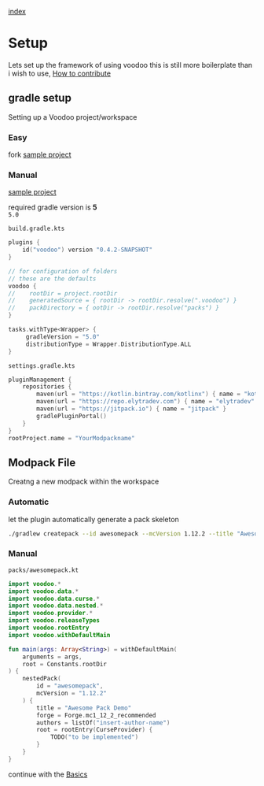 [index](../../)

# Setup

Lets set up the framework of using voodoo
this is still more boilerplate than i wish to use, [How to contribute](/#how-to-contribute)

## gradle setup

Setting up a Voodoo project/workspace

### Easy

fork [sample project](https://github.com/NikkyAI/VoodooSamples)

### Manual

[sample project](https://github.com/NikkyAI/VoodooSamples)

required gradle version is **5**  
`5.0`

`build.gradle.kts`
```kotlin
plugins {
    id("voodoo") version "0.4.2-SNAPSHOT"
}

// for configuration of folders
// these are the defaults
voodoo {
//    rootDir = project.rootDir
//    generatedSource = { rootDir -> rootDir.resolve(".voodoo") }
//    packDirectory = { ootDir -> rootDir.resolve("packs") }
}

tasks.withType<Wrapper> {
     gradleVersion = "5.0"
     distributionType = Wrapper.DistributionType.ALL
}
```

`settings.gradle.kts`
```kotlin
pluginManagement {
    repositories {
        maven(url = "https://kotlin.bintray.com/kotlinx") { name = "kotlinx" }
        maven(url = "https://repo.elytradev.com") { name = "elytradev" }
        maven(url = "https://jitpack.io") { name = "jitpack" }
        gradlePluginPortal()
    }
}
rootProject.name = "YourModpackname"
```

<!--
[build.gradle.kts](build.gradle.kts)  
[settings.gradle.kts](build.gradle.kts)  
[gradle.properties](gradle.properties)  

## running poet

generating curse, forge and other files

Voodoo provides autocompletion for curse mods and forge by generating kotlin source files (using kotlinpoet)

execute `gradlew poet`
-->

## Modpack File

Creatng a new modpack within the workspace

### Automatic

let the plugin automatically generate a pack skeleton
```bash
./gradlew createpack --id awesomepack --mcVersion 1.12.2 --title "Awesome Pack Demo"
```

### Manual

`packs/awesomepack.kt`
```kotlin
import voodoo.*
import voodoo.data.*
import voodoo.data.curse.*
import voodoo.data.nested.*
import voodoo.provider.*
import voodoo.releaseTypes
import voodoo.rootEntry
import voodoo.withDefaultMain

fun main(args: Array<String>) = withDefaultMain(
    arguments = args,
    root = Constants.rootDir
) {
    nestedPack(
        id = "awesomepack",
        mcVersion = "1.12.2"
    ) {
        title = "Awesome Pack Demo"
        forge = Forge.mc1_12_2_recommended
        authors = listOf("insert-author-name")
        root = rootEntry(CurseProvider) {
            TODO("to be implemented")
        }
    }
}
```

continue with the [Basics](../basics)